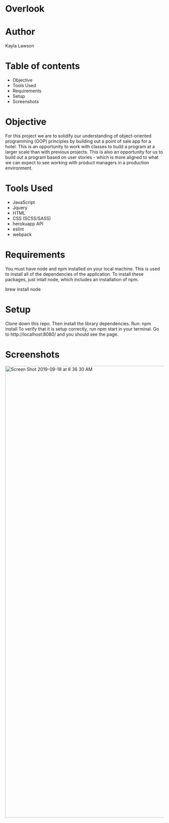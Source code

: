 # Overlook 

# Author
Kayla Lawson 

# Table of contents
* Objective
* Tools Used
* Requirements
* Setup
* Screenshots

# Objective
For this project we are to solidify our understanding of object-oriented programming (OOP) principles by building out a point of sale app for a hotel. This is an opportunity to work with classes to build a program at a larger scale than with previous projects. This is also an opportunity for us to build out a program based on user stories - which is more aligned to what we can expect to see working with product managers in a production environment.

# Tools Used
* JavaScript
* Jquery
* HTML
* CSS (SCSS/SASS)
* herokuapp API
* eslint
* webpack

# Requirements
You must have node and npm installed on your local machine. This is used to install all of the dependencies of the application. To install these packages, just intall node, which includes an installation of npm.

brew install node

# Setup
Clone down this repo.
Then install the library dependencies. Run:
npm install
To verify that it is setup correctly, run npm start in your terminal. Go to http://localhost:8080/ and you should see the page.

# Screenshots

<img width="1434" alt="Screen Shot 2019-09-18 at 8 36 30 AM" src="https://user-images.githubusercontent.com/37053236/65158407-80091200-d9ef-11e9-9618-773e17521750.png">
